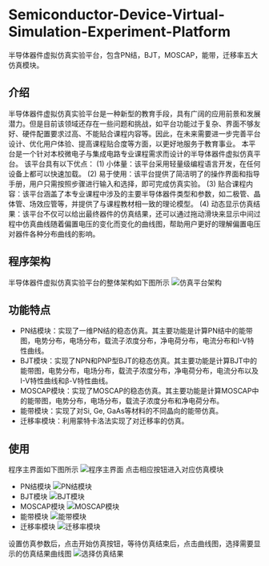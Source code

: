 # Semiconductor-Device-Virtual-Simulation-Experiment-Platform
半导体器件虚拟仿真实验平台，包含PN结，BJT，MOSCAP，能带，迁移率五大仿真模块。

## 介绍
  半导体器件虚拟仿真实验平台是一种新型的教育手段，具有广阔的应用前景和发展潜力。但是目前该领域还存在一些问题和挑战，如平台功能过于复杂、界面不够友好、硬件配置要求过高、不能贴合课程内容等。因此，在未来需要进一步完善平台设计、优化用户体验、提高课程贴合度等方面，以更好地服务于教育事业。
本平台是一个针对本校微电子与集成电路专业课程需求而设计的半导体器件虚拟仿真平台。
  该平台具有以下优点：
    (1) 小体量：该平台采用轻量级编程语言开发，在任何设备上都可以快速加载。
    (2) 易于使用：该平台提供了简洁明了的操作界面和指导手册，用户只需按照步骤进行输入和选择，即可完成仿真实验。
    (3) 贴合课程内容：该平台涵盖了本专业课程中涉及的主要半导体器件类型和参数，如二极管、晶体管、场效应管等，并提供了与课程教材相一致的理论模型。
    (4) 动态显示仿真结果：该平台不仅可以给出最终器件的仿真结果，还可以通过拖动滑块来显示中间过程中仿真曲线随着偏置电压的变化而变化的曲线图，帮助用户更好的理解偏置电压对器件各种分布曲线的影响。

## 程序架构
半导体器件虚拟仿真实验平台的整体架构如下图所示
![仿真平台架构](https://github.com/samaLin/Semiconductor-Device-Virtual-Simulation-Experiment-Platform/blob/main/%E4%BB%BF%E7%9C%9F%E5%B9%B3%E5%8F%B0%E6%A8%A1%E5%9D%97%E6%9E%B6%E6%9E%84.png)

## 功能特点
- PN结模块：实现了一维PN结的稳态仿真。其主要功能是计算PN结中的能带图，电势分布，电场分布，载流子浓度分布，净电荷分布，电流分布和I-V特性曲线。
- BJT模块：实现了NPN和PNP型BJT的稳态仿真。其主要功能是计算BJT中的能带图，电势分布，电场分布，载流子浓度分布，净电荷分布，电流分布以及I-V特性曲线和β-V特性曲线。
- MOSCAP模块：实现了MOSCAP的稳态仿真。其主要功能是计算MOSCAP中的能带图，电势分布，电场分布，载流子浓度分布和净电荷分布。
- 能带模块：实现了对Si, Ge, GaAs等材料的不同晶向的能带仿真。
- 迁移率模块：利用蒙特卡洛法实现了对迁移率的仿真。

## 使用
程序主界面如下图所示
![程序主界面](https://github.com/samaLin/Semiconductor-Device-Virtual-Simulation-Experiment-Platform/blob/main/%E7%A8%8B%E5%BA%8F%E4%B8%BB%E7%95%8C%E9%9D%A2.png)
点击相应按钮进入对应仿真模块

- PN结模块
![PN结模块](https://github.com/samaLin/Semiconductor-Device-Virtual-Simulation-Experiment-Platform/blob/main/PN%E7%BB%93%E6%A8%A1%E5%9D%97.png)
- BJT模块
![BJT模块](https://github.com/samaLin/Semiconductor-Device-Virtual-Simulation-Experiment-Platform/blob/main/BJT%E6%A8%A1%E5%9D%97.png)
- MOSCAP模块
![MOSCAP模块](https://github.com/samaLin/Semiconductor-Device-Virtual-Simulation-Experiment-Platform/blob/main/MOSCAP%E6%A8%A1%E5%9D%97.png)
- 能带模块
![能带模块](https://github.com/samaLin/Semiconductor-Device-Virtual-Simulation-Experiment-Platform/blob/main/%E8%83%BD%E5%B8%A6%E6%A8%A1%E5%9D%97.png)
- 迁移率模块
![迁移率模块](https://github.com/samaLin/Semiconductor-Device-Virtual-Simulation-Experiment-Platform/blob/main/%E8%BF%81%E7%A7%BB%E7%8E%87%E6%A8%A1%E5%9D%97.png)

设置仿真参数后，点击开始仿真按钮，等待仿真结束后，点击曲线图，选择需要显示的仿真结果曲线图
![选择仿真结果](https://github.com/samaLin/Semiconductor-Device-Virtual-Simulation-Experiment-Platform/blob/main/%E9%80%89%E6%8B%A9%E4%BB%BF%E7%9C%9F%E7%BB%93%E6%9E%9C.png)
